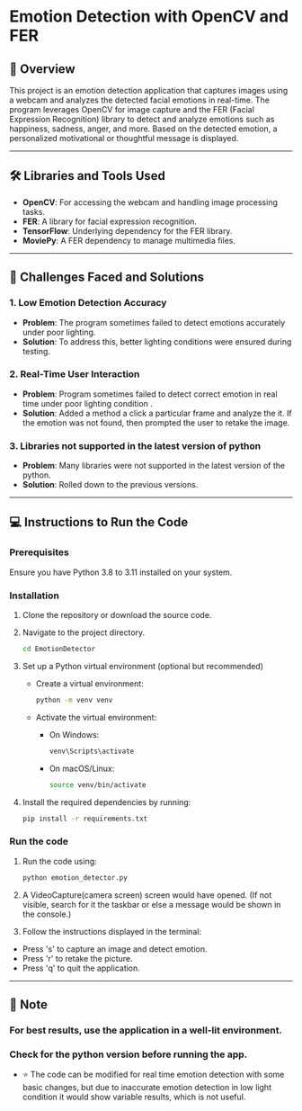 # Emotion Detection with OpenCV and FER  

## 📖 Overview  
This project is an emotion detection application that captures images using a webcam and analyzes the detected facial emotions in real-time. The program leverages OpenCV for image capture and the FER (Facial Expression Recognition) library to detect and analyze emotions such as happiness, sadness, anger, and more. Based on the detected emotion, a personalized motivational or thoughtful message is displayed.  

---

## 🛠 Libraries and Tools Used  
- **OpenCV**: For accessing the webcam and handling image processing tasks.  
- **FER**: A library for facial expression recognition.  
- **TensorFlow**: Underlying dependency for the FER library.  
- **MoviePy**: A FER dependency to manage multimedia files.  

---

## 🚀 Challenges Faced and Solutions  

### 1. Low Emotion Detection Accuracy  
- **Problem**: The program sometimes failed to detect emotions accurately under poor lighting.  
- **Solution**: To address this, better lighting conditions were ensured during testing.  

### 2. Real-Time User Interaction  
- **Problem**: Program sometimes failed to detect correct emotion in real time under poor lighting condition .  
- **Solution**: Added a method a click a particular frame and analyze the it. If the emotion was not found, then prompted the user to retake the image.

### 3. Libraries not supported in the latest version of python
- **Problem**: Many libraries were not supported in the latest version of the python.
- **Solution**: Rolled down to the previous versions.

---

## 💻 Instructions to Run the Code  

### Prerequisites  
Ensure you have Python 3.8 to 3.11 installed on your system.  

### Installation  
1. Clone the repository or download the source code.  
2. Navigate to the project directory.
   
      ```bash
      cd EmotionDetector
      
3. Set up a Python virtual environment (optional but recommended)
   
   - Create a virtual environment:
     
      ```bash
      python -m venv venv
      
   - Activate the virtual environment:
     - On Windows:
       
          ```bash
          venv\Scripts\activate
          
      - On macOS/Linux:
        
           ```bash
           source venv/bin/activate
           
4. Install the required dependencies by running:
   
   ```bash
   pip install -r requirements.txt

### Run the code
1. Run the code using:
   
   ```bash
   python emotion_detector.py

2. A VideoCapture(camera screen) screen would have opened. (If not visible, search for it the taskbar or else a message would be shown in the console.)
   
3. Follow the instructions displayed in the terminal:
- Press 's' to capture an image and detect emotion.
- Press 'r' to retake the picture.
- Press 'q' to quit the application.

---

## 🔖 Note

### For best results, use the application in a well-lit environment.

### Check for the python version before running the app.

- ⭐ The code can be modified for real time emotion detection with some basic changes, but due to inaccurate emotion detection in low light condition it would show variable results, which is not useful.
